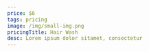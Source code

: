 ```yaml
---
price: $6
tags: pricing
image: /img/small-img.png
pricingTitle: Hair Wash
desc: Lorem ipsum dolor sitamet, consectetur
---
```

